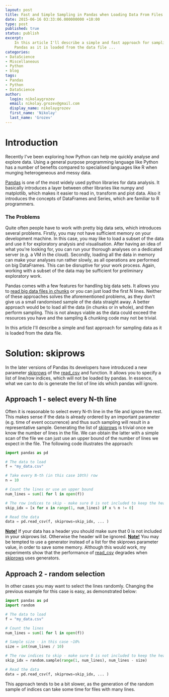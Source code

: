 ```yaml
---
layout: post
title: Fast and Simple Sampling in Pandas when Loading Data From Files
date: 2015-06-16 03:33:06.000000000 +10:00
type: post
published: true
status: publish
excerpt: 
    In this article I'll describe a simple and fast approach for sampling data in 
    Pandas as it is loaded from the data file ...
categories:
- DataScience
- Miscellaneous
- Python
- blog
tags:
- Pandas
- Python
- DataScience
author:
  login: nikolaygrozev
  email: nikolay.grozev@gmail.com
  display_name: nikolaygrozev
  first_name: 'Nikolay'
  last_name: 'Grozev'
---
```


# Introduction

Recently I've been exploring how Python can help me quickly analyse and explore data. 
Using a general purpose programming language like Python has a number of benefits compared 
to specialised languages like R when munging heterogeneous and messy data.

[Pandas](http://pandas.pydata.org/) is one of the most widely used python libraries for data analysis. 
It basically introduces a layer between other libraries like numpy and matplotlib, 
which makes it easier to read in, transform and plot data. Also it introduces the concepts of DataFrames 
and Series, which are familiar to R programmers.

### The Problems

Quite often people have to work with pretty big data sets, which introduces several problems. 
Firstly, you may not have sufficient memory on your development machine. In this case, you may like to 
load a subset of the data and use it for exploratory analysis and visualisation. 
After having an idea of what you're looking for, you can run your thorough analyses on a dedicated 
server (e.g. a VM in the cloud). Secondly, loading all the data in memory can make your analyses run rather 
slowly, as all operations are performed on big DataFrames. This can be disruptive for your work process. 
Again, working with a subset of the data may be sufficient for preliminary exploratory work.

Pandas comes with a few features for handling big data sets. It allows you to 
[read big data files in chunks](http://pandas-docs/dev/io.html#iterating-through-files-chunk-by-chunk) 
or you can just load the first N lines. Neither of these approaches solves the aforementioned problems, 
as they don't give us a small randomised sample of the data straight away. A better approach would be to 
load all the data (in chunks or in whole), and then perform sampling. This is not always viable as the data 
could exceed the resources you have and the sampling & chunking code may not be trivial.

In this article I'll describe a simple and fast approach for sampling data as it is loaded from the data file.

# Solution: skiprows

In the later versions of Pandas its developers have introduced a new parameter <u>skiprows</u> 
of the [read_csv](http://pandas.pydata.org/pandas-docs/stable/io.html#io-read-csv-table) and function. 
It allows you to specify a list of line/row indices, which will not be loaded by pandas. 
In essence, what we can to do is generate the list of line ids which pandas will ignore.

## Approach 1 - select every N-th line

Often it is reasonable to select every N-th line in the file and ignore the rest. 
This makes sense if the data is already ordered by an important parameter (e.g. time of event occurrence) 
and thus such sampling will result in a representative sample. Generating the list of <u>skiprows</u> is 
trivial once we know the number of lines in the file. We can obtain the latter with a simple scan of the 
file we can just use an upper bound of the number of lines we expect in the file. The following code illustrates the approach:

```python
import pandas as pd

# The data to load
f = "my_data.csv"

# Take every N-th (in this case 10th) row
n = 10

# Count the lines or use an upper bound
num_lines = sum(1 for l in open(f))

# The row indices to skip - make sure 0 is not included to keep the header!
skip_idx = [x for x in range(1, num_lines) if x % n != 0]

# Read the data
data = pd.read_csv(f, skiprows=skip_idx, ... )
```

**<u>Note!</u>** If your data has a header you should make sure that 0 is not included in your skiprows list. 
Otherwise the header will be ignored. **<u>Note!</u>** You may be tempted to use a generator instead of a 
list for the skiprows parameter value, in order to save some memory. Although this would work, my experiments 
show that the performance of <u>read_csv</u> degrades when <u>skiprows</u> uses generators.

## Approach 2 - random selection

In other cases you may want to select the lines randomly. Changing the previous example for this case is easy, as demonstrated below:

```python
import pandas as pd
import random

# The data to load
f = "my_data.csv"

# Count the lines
num_lines = sum(1 for l in open(f))

# Sample size - in this case ~10%
size = int(num_lines / 10)

# The row indices to skip - make sure 0 is not included to keep the header!
skip_idx = random.sample(range(1, num_lines), num_lines - size)

# Read the data
data = pd.read_csv(f, skiprows=skip_idx, ... )
```

This approach tends to be a bit slower, as the generation of the random sample of indices can take some time for files with many lines.
